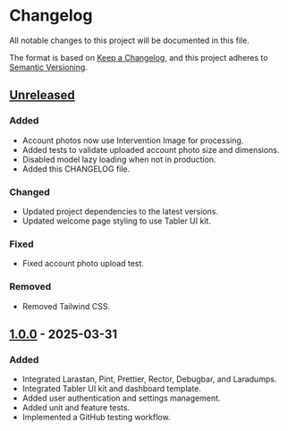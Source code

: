 # Changelog

All notable changes to this project will be documented in this file.

The format is based on [Keep a Changelog](https://keepachangelog.com/en/1.1.0/),
and this project adheres to [Semantic Versioning](https://semver.org/spec/v2.0.0.html).

## [Unreleased]

### Added

- Account photos now use Intervention Image for processing.
- Added tests to validate uploaded account photo size and dimensions.
- Disabled model lazy loading when not in production.
- Added this CHANGELOG file.

### Changed

- Updated project dependencies to the latest versions.
- Updated welcome page styling to use Tabler UI kit.

### Fixed

- Fixed account photo upload test.

### Removed

- Removed Tailwind CSS.

## [1.0.0] - 2025-03-31

### Added

- Integrated Larastan, Pint, Prettier, Rector, Debugbar, and Laradumps.
- Integrated Tabler UI kit and dashboard template.
- Added user authentication and settings management.
- Added unit and feature tests.
- Implemented a GitHub testing workflow.

[unreleased]: https://github.com/santosvilanculos/cuirass/compare/v1.0.0...HEAD
[1.0.0]: https://github.com/santosvilanculos/cuirass/releases/tag/v1.0.0
